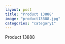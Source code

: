 ```yaml
---
layout: post
title: "Product 13888"
image: "product13888.jpg"
categories: "category1"
---
```

Product 13888
